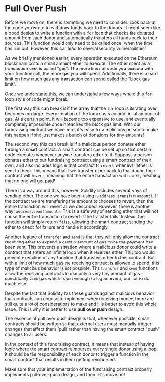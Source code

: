 # Pull Over Push

Before we move on, there is something we need to consider. Look back at the code you wrote to withdraw funds back to the donors. It might seem like a good design to write a function with a `for` loop that checks the donated amount from each donor and automatically transfers all funds back to their sources. This function would only need to be called once, when the time has run out. However, this can lead to several security vulnerabilities!

As we briefly mentioned earlier, every operation executed on the Ethereum blockchain costs a small amount ether to execute. The ether spent as a transaction cost is called "gas". The more lines of code you execute with your function call, the more gas you will spend. Additionally, there is a hard limit on how much gas any transaction can spend called the "block gas limit". 

Once we understand this, we can understand a few ways where this `for`-loop style of code might break.

The first way this can break is if the array that the `for` loop is iterating over becomes too large. Every iteration of the loop costs an additional amount of gas. At a certain point, it will become too expensive to use, and eventually completely impossible once it reaches the block gas limit. With our fundraising contract we have here, it's easy for a malicious person to make this happen if she just makes a bunch of donations for tiny amounts! 

The second way this can break is if a malicious person donates ether through a smart contract. A smart contract can be set up so that certain code executes whenever anyone transfers ether to it. Suppose a person donates ether to our fundraising contract using a smart contract of their own, and also includes logic in that contract to `revert` whenever ether is sent to them. This means that if we transfer ether back to that donor, their contract will `revert`, meaning that the entire transaction will `revert`, meaning that no one will get paid! 

There is a way around this, however. Solidity includes several ways of sending ether. The one we have been using is `address.transfer(amount)`. If the contract we are transfering the amount to chooses to revert, then the entire transaction will revert as we described. However, there is another way: `address.send(amount)`. This is a safe way of sending ether that will not cause the entire transaction to revert if the transfer fails. Instead, the function will simply return `false`, allowing the smart contract sending the ether to check for failure and handle it accordingly. 

Another feature of `transfer` and `send` is that they will only allow the contract receiving ether to expend a certain amount of gas once the payment has been sent. This prevents a situation where a malicious donor could write a contract that enters an infinite loop when it receives ether. This too would prevent execution of any function that transfers ether to this contract. But with a limit of how much gas the receiving contract is allowed to spend, this type of malicious behavior is not possible. The `transfer` and `send` functions allow the receiving contracts to use only a very tiny amount of gas - specifically `2300` gas which is just enough to log an event, but not to do much else. 

Despite the fact that Solidity has these guards against malicious behavior that contracts can choose to implement when receiving money, there are still quite a lot of considerations to make and it is better to avoid this whole issue. This is why it is better to use **pull over push** design. 

The essence of pull over push design is that, whenever possible, smart contracts should be written so that external users must manually trigger changes that affect them (pull) rather than having the smart contract "push" changes to all users.

In the context of this fundraising contract, it means that instead of having logic where the smart contract reimburses every single donor using a loop, it should be the responsibility of each donor to trigger a function in the smart contract that results in them getting reimbursed.

Make sure that your implementation of the fundraising contract properly implements pull-over-push design, and then let's move on! 
